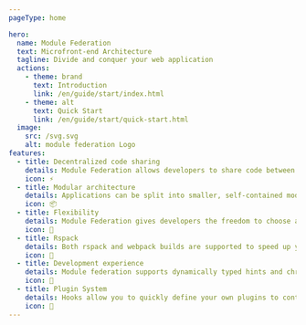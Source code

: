 ```yaml
---
pageType: home

hero:
  name: Module Federation
  text: Microfront-end Architecture
  tagline: Divide and conquer your web application
  actions:
    - theme: brand
      text: Introduction
      link: /en/guide/start/index.html
    - theme: alt
      text: Quick Start
      link: /en/guide/start/quick-start.html
  image:
    src: /svg.svg
    alt: module federation Logo
features:
  - title: Decentralized code sharing
    details: Module Federation allows developers to share code between multiple projects in a decentralized manner, making it easier to manage complex applications.
    icon: ⚡
  - title: Modular architecture
    details: Applications can be split into smaller, self-contained modules that can be developed, tested, and deployed independently.
    icon: 📦
  - title: Flexibility
    details: Module Federation gives developers the freedom to choose and implement the architecture that best suits their needs.
    icon: 🎯
  - title: Rspack
    details: Both rspack and webpack builds are supported to speed up your application build.
    icon: 🦀
  - title: Development experience
    details: Module federation supports dynamically typed hints and chrome devtool to improve the development experience.
    icon: 🚀
  - title: Plugin System
    details: Hooks allow you to quickly define your own plugins to control the behavior of module loading
    icon: 🎨
---
```

